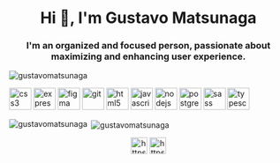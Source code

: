 
<h1 align="center">Hi 👋, I'm Gustavo Matsunaga</h1>
<h3 align="center">I'm an organized and focused person, passionate about maximizing and enhancing user experience.</h3>

<p align="left"> <img src="https://komarev.com/ghpvc/?username=gustavomatsunaga" alt="gustavomatsunaga" /> </p>

<p align="left"><img src="https://devicons.github.io/devicon/devicon.git/icons/css3/css3-original-wordmark.svg" alt="css3" width="40" height="40"/> <img src="https://devicons.github.io/devicon/devicon.git/icons/express/express-original-wordmark.svg" alt="express" width="40" height="40"/> <img src="https://www.vectorlogo.zone/logos/figma/figma-icon.svg" alt="figma" width="40" height="40"/> <img src="https://www.vectorlogo.zone/logos/git-scm/git-scm-icon.svg" alt="git" width="40" height="40"/> <img src="https://devicons.github.io/devicon/devicon.git/icons/html5/html5-original-wordmark.svg" alt="html5" width="40" height="40"/> <img src="https://devicons.github.io/devicon/devicon.git/icons/javascript/javascript-original.svg" alt="javascript" width="40" height="40"/> <img src="https://devicons.github.io/devicon/devicon.git/icons/nodejs/nodejs-original-wordmark.svg" alt="nodejs" width="40" height="40"/> <img src="https://devicons.github.io/devicon/devicon.git/icons/postgresql/postgresql-original-wordmark.svg" alt="postgresql" width="40" height="40"/> <img src="https://devicons.github.io/devicon/devicon.git/icons/sass/sass-original.svg" alt="sass" width="40" height="40"/> <img src="https://devicons.github.io/devicon/devicon.git/icons/typescript/typescript-original.svg" alt="typescript" width="40" height="40"/></p>

<p><img align="left" src="https://github-readme-stats.vercel.app/api/top-langs/?username=gustavomatsunaga&layout=compact&hide=html" alt="gustavomatsunaga" /></p>

<p>&nbsp;<img align="center" src="https://github-readme-stats.vercel.app/api?username=gustavomatsunaga&show_icons=true" alt="gustavomatsunaga" /></p>

<p align="center">
<a href="https://linkedin.com/in/https://www.linkedin.com/in/gustavo-matsunaga-0628461a3/" target="blank"><img align="center" src="https://cdn.jsdelivr.net/npm/simple-icons@3.0.1/icons/linkedin.svg" alt="https://www.linkedin.com/in/gustavo-matsunaga-0628461a3/" height="30" width="30" /></a>
<a href="https://fb.com/https://www.facebook.com/gustavo.m.matsunaga" target="blank"><img align="center" src="https://cdn.jsdelivr.net/npm/simple-icons@3.0.1/icons/facebook.svg" alt="https://www.facebook.com/gustavo.m.matsunaga" height="30" width="30" /></a>
</p>
